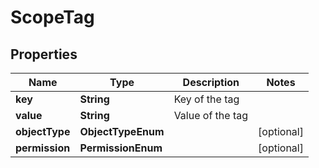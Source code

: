 

# ScopeTag


## Properties

| Name | Type | Description | Notes |
|------------ | ------------- | ------------- | -------------|
|**key** | **String** | Key of the tag |  |
|**value** | **String** | Value of the tag |  |
|**objectType** | **ObjectTypeEnum** |  |  [optional] |
|**permission** | **PermissionEnum** |  |  [optional] |



